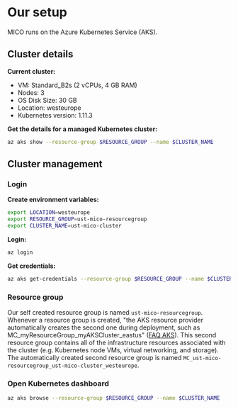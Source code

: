 # Our setup

MICO runs on the Azure Kubernetes Service (AKS).

## Cluster details

**Current cluster:**
* VM: Standard_B2s (2 vCPUs, 4 GB RAM)
* Nodes: 3
* OS Disk Size: 30 GB
* Location: westeurope
* Kubernetes version: 1.11.3

**Get the details for a managed Kubernetes cluster:**
```bash
az aks show --resource-group $RESOURCE_GROUP --name $CLUSTER_NAME
```

## Cluster management

### Login

**Create environment variables:**
```bash
export LOCATION=westeurope
export RESOURCE_GROUP=ust-mico-resourcegroup
export CLUSTER_NAME=ust-mico-cluster
```

**Login:**
```bash
az login
```

**Get credentials:**
```bash
az aks get-credentials --resource-group $RESOURCE_GROUP --name $CLUSTER_NAME --admin
```

### Resource group

Our self created resource group is named `ust-mico-resourcegroup`. Whenever a resource group is created, "the AKS resource provider automatically creates the second one during deployment, such as MC_myResourceGroup_myAKSCluster_eastus" ([FAQ AKS](https://docs.microsoft.com/de-de/azure/aks/faq)). This second resource group contains all of the infrastructure resources associated with the cluster (e.g. Kubernetes node VMs, virtual networking, and storage). The automatically created second resource group is named `MC_ust-mico-resourcegroup_ust-mico-cluster_westeurope`.

### Open Kubernetes dashboard

```bash
az aks browse --resource-group $RESOURCE_GROUP --name $CLUSTER_NAME
```
